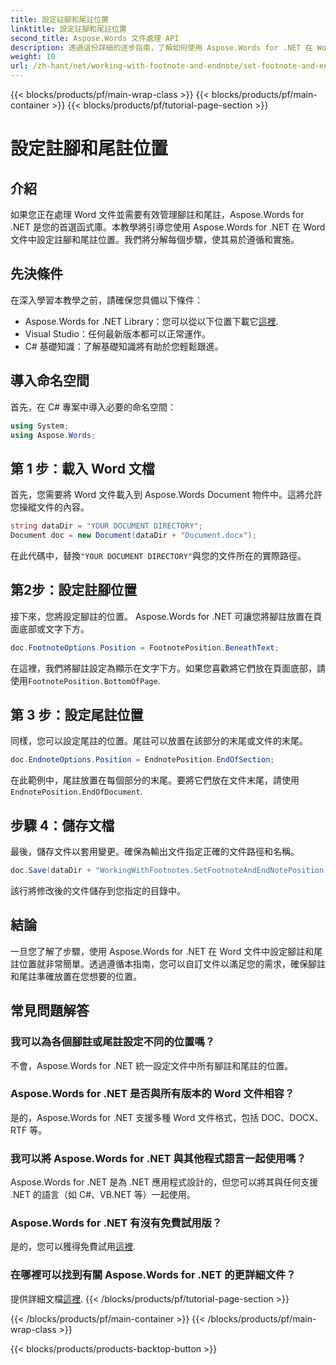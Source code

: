 ```yaml
---
title: 設定註腳和尾註位置
linktitle: 設定註腳和尾註位置
second_title: Aspose.Words 文件處理 API
description: 透過這份詳細的逐步指南，了解如何使用 Aspose.Words for .NET 在 Word 文件中設定註腳和尾註位置。
weight: 10
url: /zh-hant/net/working-with-footnote-and-endnote/set-footnote-and-end-note-position/
---
```


{{< blocks/products/pf/main-wrap-class >}}
{{< blocks/products/pf/main-container >}}
{{< blocks/products/pf/tutorial-page-section >}}

# 設定註腳和尾註位置

## 介紹

如果您正在處理 Word 文件並需要有效管理腳註和尾註，Aspose.Words for .NET 是您的首選函式庫。本教學將引導您使用 Aspose.Words for .NET 在 Word 文件中設定註腳和尾註位置。我們將分解每個步驟，使其易於遵循和實施。

## 先決條件

在深入學習本教學之前，請確保您具備以下條件：

-  Aspose.Words for .NET Library：您可以從以下位置下載它[這裡](https://releases.aspose.com/words/net/).
- Visual Studio：任何最新版本都可以正常運作。
- C# 基礎知識：了解基礎知識將有助於您輕鬆跟進。

## 導入命名空間

首先，在 C# 專案中導入必要的命名空間：

```csharp
using System;
using Aspose.Words;
```

## 第 1 步：載入 Word 文檔

首先，您需要將 Word 文件載入到 Aspose.Words Document 物件中。這將允許您操縱文件的內容。

```csharp
string dataDir = "YOUR DOCUMENT DIRECTORY";
Document doc = new Document(dataDir + "Document.docx");
```

在此代碼中，替換`"YOUR DOCUMENT DIRECTORY"`與您的文件所在的實際路徑。

## 第2步：設定註腳位置

接下來，您將設定腳註的位置。 Aspose.Words for .NET 可讓您將腳註放置在頁面底部或文字下方。

```csharp
doc.FootnoteOptions.Position = FootnotePosition.BeneathText;
```

在這裡，我們將腳註設定為顯示在文字下方。如果您喜歡將它們放在頁面底部，請使用`FootnotePosition.BottomOfPage`.

## 第 3 步：設定尾註位置

同樣，您可以設定尾註的位置。尾註可以放置在該部分的末尾或文件的末尾。

```csharp
doc.EndnoteOptions.Position = EndnotePosition.EndOfSection;
```

在此範例中，尾註放置在每個部分的末尾。要將它們放在文件末尾，請使用`EndnotePosition.EndOfDocument`.

## 步驟 4：儲存文檔

最後，儲存文件以套用變更。確保為輸出文件指定正確的文件路徑和名稱。

```csharp
doc.Save(dataDir + "WorkingWithFootnotes.SetFootnoteAndEndNotePosition.docx");
```

該行將修改後的文件儲存到您指定的目錄中。

## 結論

一旦您了解了步驟，使用 Aspose.Words for .NET 在 Word 文件中設定腳註和尾註位置就非常簡單。透過遵循本指南，您可以自訂文件以滿足您的需求，確保腳註和尾註準確放置在您想要的位置。

## 常見問題解答

### 我可以為各個腳註或尾註設定不同的位置嗎？

不會，Aspose.Words for .NET 統一設定文件中所有腳註和尾註的位置。

### Aspose.Words for .NET 是否與所有版本的 Word 文件相容？

是的，Aspose.Words for .NET 支援多種 Word 文件格式，包括 DOC、DOCX、RTF 等。

### 我可以將 Aspose.Words for .NET 與其他程式語言一起使用嗎？

Aspose.Words for .NET 是為 .NET 應用程式設計的，但您可以將其與任何支援 .NET 的語言（如 C#、VB.NET 等）一起使用。

### Aspose.Words for .NET 有沒有免費試用版？

是的，您可以獲得免費試用[這裡](https://releases.aspose.com/).

### 在哪裡可以找到有關 Aspose.Words for .NET 的更詳細文件？

提供詳細文檔[這裡](https://reference.aspose.com/words/net/).
{{< /blocks/products/pf/tutorial-page-section >}}

{{< /blocks/products/pf/main-container >}}
{{< /blocks/products/pf/main-wrap-class >}}

{{< blocks/products/products-backtop-button >}}
